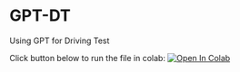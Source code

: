 # GPT-DT

Using GPT for Driving Test

Click button below to run the file in colab:
<a target="_blank" href="https://colab.research.google.com/github/martijnhabers/GPT-DT/blob/master/main.ipynb">
  <img src="https://colab.research.google.com/assets/colab-badge.svg" alt="Open In Colab"/>
</a>